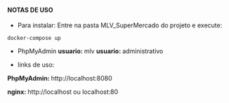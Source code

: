 #### NOTAS DE USO

* Para instalar:
Entre na pasta MLV_SuperMercado do projeto e execute:
```
docker-compose up
```
</p>

* PhpMyAdmin
<b>usuario: </b> mlv
<b>usuario: </b> administrativo
</p>

* links de uso:
</p></p>
<b>PhpMyAdmin: </b> http://localhost:8080
</p>
<b>nginx: </b> http://localhost ou localhost:80

